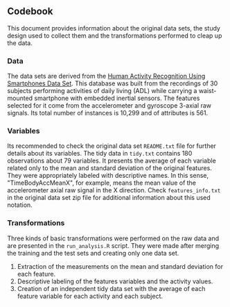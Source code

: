 ## Codebook

This document provides information about the original data sets, the study design used to collect them and the transformations performed to cleap up the data.  

### Data

The data sets are derived from the [Human Activity Recognition Using Smartphones Data Set](http://archive.ics.uci.edu/ml/datasets/Human+Activity+Recognition+Using). This database was built from the recordings of 30 subjects performing activities of daily living (ADL) while carrying a waist-mounted smartphone with embedded inertial sensors. The features selected for it come from the accelerometer and gyroscope 3-axial raw signals. Its total number of instances is 10,299 and of attributes is 561.

### Variables

Its recommended to check the original data set ```README.txt``` file for further details about its variables. The tidy data in ```tidy.txt``` contains 180 observations about 79 variables. It presents the average of each variable related only to the mean and standard deviation of the original features. They were appropriately labeled with descriptive names. In this sense, "TimeBodyAccMeanX", for example, means the mean value of the accelerometer axial raw signal in the X direction. Check ```features_info.txt``` in the original data set zip file for additional information about this used notation.   

### Transformations

Three kinds of basic transformations were performed on the raw data and are presented in the ```run_analysis.R``` script. They were made after merging the training and the test sets and creating only one data set.

1. Extraction of the measurements on the mean and standard deviation for each feature.
2. Descriptive labeling of the features variables and the activity values.
3. Creation of an independent tidy data set with the average of each feature variable for each activity and each subject.
